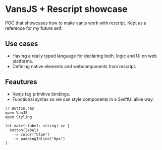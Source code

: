# VansJS + Rescript showcase

POC that showcases how to make vanjs work with rescript. Kept as a reference for my future self.

## Use cases

- Having a really typed language for declaring both, logic and UI on web platforms.
- Defining native elements and webcomponents from rescript.

## Feautures

- Vanjs tag primitive bindings.
- Functional syntax so we can style components in a SwiftUI alike way.

```rescript
// Button.res
open VanJS
open Styling

let make(~label: string) => {
  button(label)
    -> color("blue")
    -> paddingInline("6px")
}
```

